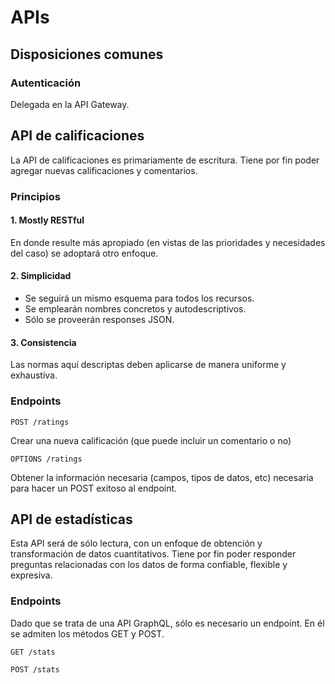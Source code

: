 # APIs

## Disposiciones comunes

### Autenticación

Delegada en la API Gateway.

## API de calificaciones

La API de calificaciones es primariamente de escritura. Tiene por fin poder agregar nuevas calificaciones y comentarios.

### Principios

#### 1. Mostly RESTful

En donde resulte más apropiado (en vistas de las prioridades y necesidades del caso) se adoptará otro enfoque.

#### 2. Simplicidad

- Se seguirá un mismo esquema para todos los recursos.
- Se emplearán nombres concretos y autodescriptivos.
- Sólo se proveerán responses JSON.

#### 3. Consistencia

Las normas aquí descriptas deben aplicarse de manera uniforme y exhaustiva.

### Endpoints

`POST /ratings`

Crear una nueva calificación (que puede incluir un comentario o no)

`OPTIONS /ratings`

 Obtener la información necesaria (campos, tipos de datos, etc) necesaria para hacer un POST exitoso al endpoint.

## API de estadísticas

Esta API será de sólo lectura, con un enfoque de obtención y transformación de  datos cuantitativos. Tiene por fin poder responder preguntas relacionadas con los datos de forma confiable, flexible y expresiva.

### Endpoints

Dado que se trata de una API GraphQL, sólo es necesario un endpoint. En él se admiten los métodos GET y POST.

`GET /stats`

`POST /stats`